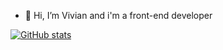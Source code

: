 - 👋 Hi, I’m Vivian and i'm a front-end developer

[![GitHub stats](https://github-readme-stats-eight-theta.vercel.app/api?username=Vivian2810&count_private=true&show_icons=true&hide_border=true&bg_color=DEG,353DFF,6224E1&title_color=FFFFFF&text_color=FFFFFF&icon_color=f5a720&custom_title=GitHub%20Stats&include_all_commits=true)](https://github.com/Vivian2810)

